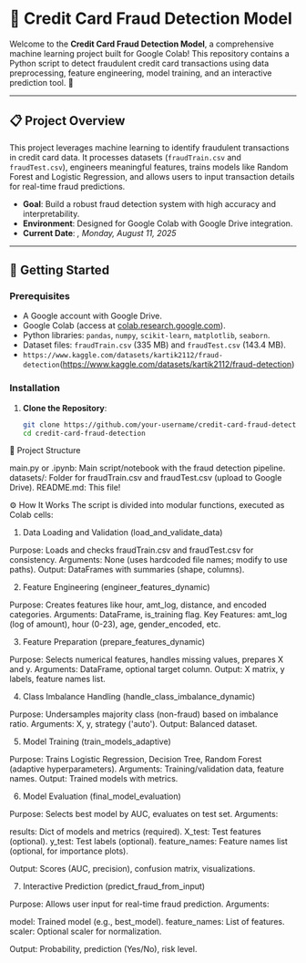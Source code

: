 # 🎉 Credit Card Fraud Detection Model

Welcome to the **Credit Card Fraud Detection Model**, a comprehensive machine learning project built for Google Colab! This repository contains a Python script to detect fraudulent credit card transactions using data preprocessing, feature engineering, model training, and an interactive prediction tool. 🚀

---

## 📋 Project Overview

This project leverages machine learning to identify fraudulent transactions in credit card data. It processes datasets (`fraudTrain.csv` and `fraudTest.csv`), engineers meaningful features, trains models like Random Forest and Logistic Regression, and allows users to input transaction details for real-time fraud predictions.

- **Goal**: Build a robust fraud detection system with high accuracy and interpretability.
- **Environment**: Designed for Google Colab with Google Drive integration.
- **Current Date**: *, Monday, August 11, 2025*

---

## 🚀 Getting Started

### Prerequisites
- A Google account with Google Drive.
- Google Colab (access at [colab.research.google.com](https://colab.research.google.com)).
- Python libraries: `pandas`, `numpy`, `scikit-learn`, `matplotlib`, `seaborn`.
- Dataset files: `fraudTrain.csv` (335 MB) and `fraudTest.csv` (143.4 MB).
- `https://www.kaggle.com/datasets/kartik2112/fraud-detection`(https://www.kaggle.com/datasets/kartik2112/fraud-detection)

### Installation
1. **Clone the Repository**:
   ```bash
   git clone https://github.com/your-username/credit-card-fraud-detection.git
   cd credit-card-fraud-detection

📂 Project Structure

main.py or .ipynb: Main script/notebook with the fraud detection pipeline.
datasets/: Folder for fraudTrain.csv and fraudTest.csv (upload to Google Drive).
README.md: This file!


⚙️ How It Works
The script is divided into modular functions, executed as Colab cells:
1. Data Loading and Validation (load_and_validate_data)

Purpose: Loads and checks fraudTrain.csv and fraudTest.csv for consistency.
Arguments: None (uses hardcoded file names; modify to use paths).
Output: DataFrames with summaries (shape, columns).

2. Feature Engineering (engineer_features_dynamic)

Purpose: Creates features like hour, amt_log, distance, and encoded categories.
Arguments: DataFrame, is_training flag.
Key Features: amt_log (log of amount), hour (0-23), age, gender_encoded, etc.

3. Feature Preparation (prepare_features_dynamic)

Purpose: Selects numerical features, handles missing values, prepares X and y.
Arguments: DataFrame, optional target column.
Output: X matrix, y labels, feature names list.

4. Class Imbalance Handling (handle_class_imbalance_dynamic)

Purpose: Undersamples majority class (non-fraud) based on imbalance ratio.
Arguments: X, y, strategy ('auto').
Output: Balanced dataset.

5. Model Training (train_models_adaptive)

Purpose: Trains Logistic Regression, Decision Tree, Random Forest (adaptive hyperparameters).
Arguments: Training/validation data, feature names.
Output: Trained models with metrics.

6. Model Evaluation (final_model_evaluation)

Purpose: Selects best model by AUC, evaluates on test set.
Arguments:

results: Dict of models and metrics (required).
X_test: Test features (optional).
y_test: Test labels (optional).
feature_names: Feature names list (optional, for importance plots).


Output: Scores (AUC, precision), confusion matrix, visualizations.

7. Interactive Prediction (predict_fraud_from_input)

Purpose: Allows user input for real-time fraud prediction.
Arguments:

model: Trained model (e.g., best_model).
feature_names: List of features.
scaler: Optional scaler for normalization.


Output: Probability, prediction (Yes/No), risk level.
